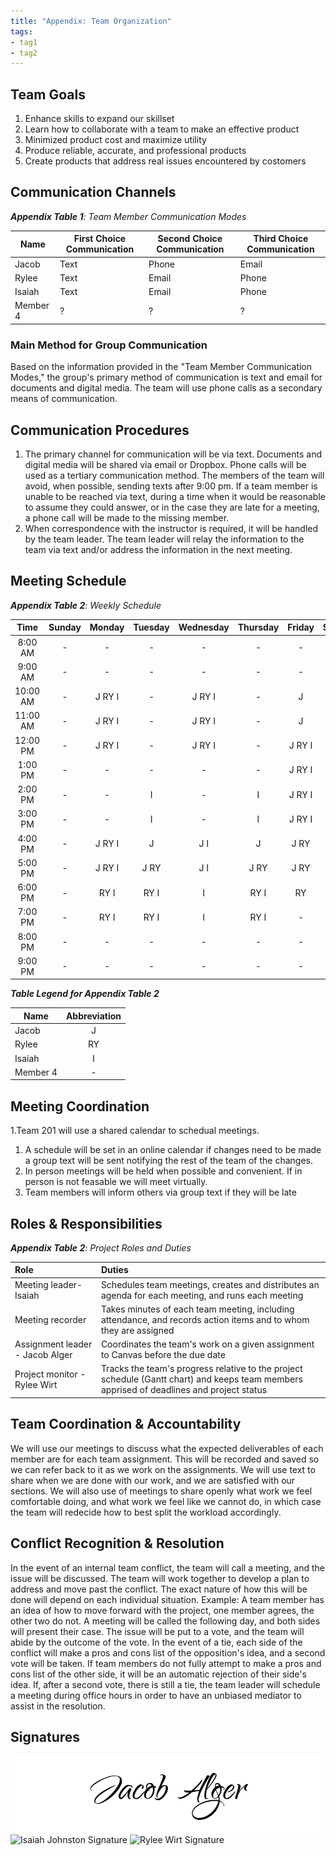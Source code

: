 ```yaml
---
title: "Appendix: Team Organization"
tags:
- tag1
- tag2
---
```


## Team Goals

1. Enhance skills to expand our skillset
2. Learn how to collaborate with a team to make an effective product
3. Minimized product cost and maximize utility
4. Produce reliable, accurate, and professional products
5. Create products that address real issues encountered by costomers

## Communication Channels

_**Appendix Table 1**: Team Member Communication Modes_

|Name                 | First Choice Communication | Second Choice Communication | Third Choice Communication |
|---------------------|----------------------------|-----------------------------|----------------------------|
|Jacob |  Text | Phone | Email |
|Rylee |  Text | Email | Phone |
|Isaiah |  Text | Email | Phone |
|Member 4 |  ? | ? | ? |

### Main Method for Group Communication

Based on the information provided in the "Team Member Communication Modes," the group's primary method of communication is text and email for documents and digital media. The team will use phone calls as a secondary means of communication.
 
## Communication Procedures

1. The primary channel for communication will be via text. Documents and digital media will be shared via email or Dropbox. Phone calls will be used as a tertiary communication method. The members of the team will avoid, when possible, sending texts after 9:00 pm. If a team member is unable to be reached via text, during a time when it would be reasonable to assume they could answer, or in the case they are late for a meeting, a phone call will be made to the missing member.
2. When correspondence with the instructor is required, it will be handled by the team leader. The team leader will relay the information to the team via text and/or address the information in the next meeting.

## Meeting Schedule

_**Appendix Table 2**: Weekly Schedule_

| Time | Sunday | Monday | Tuesday | Wednesday | Thursday | Friday | Saturday |
| :------: | :----: | :----: | :----: | :----: | :----: | :----: | :-----: |
| 8:00 AM | - | - | - | - | - | - | - |
| 9:00 AM | - | - | - | - | - | - | - |
| 10:00 AM | - | J RY I | - | J RY I | - | J | - |
| 11:00 AM | - | J RY I | - | J RY I | - | J | - |
| 12:00 PM | - | J RY I | - | J RY I | - | J RY I | RY |
| 1:00 PM | - | - | - | - | - | J RY I | RY |
| 2:00 PM | - | - | I | - | I | J RY I | RY |
| 3:00 PM | - | - | I | - | I | J RY I | RY |
| 4:00 PM | - | J RY I | J | J I | J | J RY | RY |
| 5:00 PM | - | J RY I | J RY | J I | J RY | J RY | RY |
| 6:00 PM | - | RY I | RY I | I | RY I | RY | RY |
| 7:00 PM | - | RY I | RY I | I | RY I | - | - |
| 8:00 PM | - | - | - | - | - | - | - |
| 9:00 PM | - | - | - | - | - | - | - |

_**Table Legend for Appendix Table 2**_

| Name | Abbreviation |
| ----- | :------: |
| Jacob | J |
| Rylee | RY |
| Isaiah | I |
| Member 4 | - |


## Meeting Coordination

1.Team 201 will use a shared calendar to schedual meetings.
1. A schedule will be set in an online calendar if changes need to be made a group text will be sent notifying the rest of the team of the changes.
1. In person meetings will be held when possible and convenient. If in person is not feasable we will meet virtually.
1. Team members will inform others via group text if they will be late

## Roles & Responsibilities

_**Appendix Table 2**: Project Roles and Duties_

| **Role**          | **Duties**                                                                                                                                |
| :---------------- | :---------------------------------------------------------------------------------------------------------------------------------------- |
| Meeting leader-Isaiah   | Schedules team meetings, creates and distributes an agenda for each meeting, and runs each meeting                                        |
| Meeting recorder  | Takes minutes of each team meeting, including attendance, and records action items and to whom they are assigned                          |
| Assignment leader - Jacob Alger | Coordinates the team's work on a given assignment to Canvas before the due date                                                           |
| Project monitor - Rylee Wirt   | Tracks the team's progress relative to the project schedule (Gantt chart) and keeps team members apprised of deadlines and project status |

## Team Coordination & Accountability

We will use our meetings to discuss what the expected deliverables of each member are for each team assignment. This will be recorded and saved so we can refer back to it as we work on the assignments. We will use text to share when we are done with our work, and we are satisfied with our sections. We will also use of meetings to share openly what work we feel comfortable doing, and what work we feel like we cannot do, in which case the team will redecide how to best split the workload accordingly.

## Conflict Recognition & Resolution

In the event of an internal team conflict, the team will call a meeting, and the issue will be discussed. The team will work together to develop a plan to address and move past the conflict. The exact nature of how this will be done will depend on each individual situation.
Example: A team member has an idea of how to move forward with the project, one member agrees, the other two do not. A meeting will be called the following day, and both sides will present their case. The issue will be put to a vote, and the team will abide by the outcome of the vote. In the event of a tie, each side of the conflict will make a pros and cons list of the opposition's idea, and a second vote will be taken. If team members do not fully attempt to make a pros and cons list of the other side, it will be an automatic rejection of their side's idea. If, after a second vote, there is still a tie, the team leader will schedule a meeting during office hours in order to have an unbiased mediator to assist in the resolution.


## Signatures

![Jacob Alger's Signature](Jacob_Alger_Signature.png)
<img width="400" height="100" alt="Isaiah Johnston Signature" src="https://github.com/user-attachments/assets/19d37ea2-dcfd-4f2f-b622-4bad84ef850b" />
<img width="500" height="150" alt="Rylee Wirt Signature" src="https://github.com/user-attachments/assets/40761c5b-e21f-4780-b519-5a1fbb9af0dc" />


